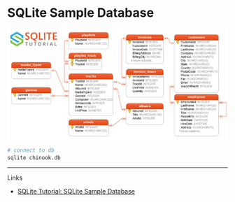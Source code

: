 # SQLite Sample Database

![sqlite-sample-database-color](doc.assets/sqlite-sample-database-color.jpg) 

```bash
# connect to db
sqlite chinook.db
```




---

Links

- [SQLite Tutorial: SQLite Sample Database](https://www.sqlitetutorial.net/sqlite-sample-database/)